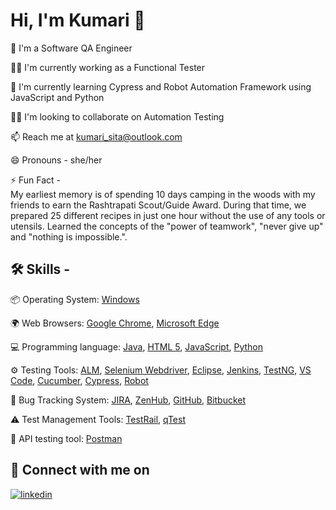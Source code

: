 
# Hi, I'm Kumari 👋



🚀 I'm a Software QA Engineer

👩‍💻 I'm currently working as a Functional Tester

🧠 I'm currently learning Cypress and Robot Automation Framework using JavaScript and Python

👯‍♀️ I'm looking to collaborate on Automation Testing

📫 Reach me at kumari_sita@outlook.com

😄 Pronouns - she/her

⚡️ Fun Fact -  
My earliest memory is of spending 10 days camping in the woods with my friends to earn the Rashtrapati Scout/Guide Award. During that time, we prepared 25 different recipes in just one hour without the use of any tools or utensils.
Learned the concepts of the "power of teamwork", "never give up" and "nothing is impossible.". 



## 🛠 Skills - 

📦 Operating System: [Windows](https://www.microsoft.com/en-us/windows/get-windows-10)

🌍 Web Browsers: [Google Chrome](https://www.google.com/chrome/bsem/download/en_us/?brand=VDKB&ds_kid=43700052784036214&utm_source=bing&utm_medium=cpc&utm_campaign=1011197%20%7C%20Chrome%20Win10%20%7C%20DR%20%7C%20ESS01%20%7C%20NA%20%7C%20US%20%7C%20en%20%7C%20Desk%20%7C%20SEM%20%7C%20BKWS%20-%20EXA%20%7C%20Txt%20~%20Top%20KWDS&utm_term=google%20chrome&utm_content=Desk%20%7C%20BKWS%20-%20EXA%20%7C%20Txt%20~%20Google%20Chrome%20~%20Top%20KWDS&gclid=b201c78f63c112840815a53f7e8f8f2f&gclsrc=3p.ds), [Microsoft Edge](https://www.microsoft.com/en-us/edge?brand=M021&OCID=AID2200286_SEM_94ce3d8b27f3190516a35f3b3a7f7c74%3aG%3as&ef_id=94ce3d8b27f3190516a35f3b3a7f7c74%3aG%3as&msclkid=94ce3d8b27f3190516a35f3b3a7f7c74&r=1)

💻 Programming language: [Java](https://www.java.com/en/), [HTML 5](https://www.javatpoint.com/html5-tutorial), [JavaScript](https://www.javascript.com/), [Python](https://www.python.org/)

⚙️ Testing Tools: [ALM](https://www.testmanagement.com/qualitycenter/), [Selenium Webdriver](https://www.selenium.dev/documentation/webdriver/), [Eclipse](https://www.eclipse.org/),
                   [Jenkins](https://www.jenkins.io/), [TestNG](https://testng.org/doc/), [VS Code](https://code.visualstudio.com/), [Cucumber](https://cucumber.io/), [Cypress](https://www.cypress.io/), [Robot](https://robotframework.org/)

🐛 Bug Tracking System: [JIRA](https://www.atlassian.com/software/jira?gclid=8621591ffaee1cfd30103baff63d23ca&gclsrc=3p.ds&adgroup=1296324441311137&campaign=380755204&creative=81020329640247&device=c&keyword=%2Bjira+%2Bsoftware+%2Bcom&ds_k=%2Bjira+%2Bsoftware+%2Bcom&matchtype=e&network=o&ds_kids=p54408717774&ds_e=MICROSOFT&ds_eid=700000001738795&ds_e1=MICROSOFT&msclkid=8621591ffaee1cfd30103baff63d23ca&bundle=jira-software&edition=free), [ZenHub](https://go.zenhub.com/long-ppc/?utm_term=zenhub&utm_source=bing&utm_medium=cpc&utm_campaign=Brand-Bing&utm_content=Zenhub&msclkid=27ac283010ef1f408f814a801ffea20d), [GitHub](https://github.com/), [Bitbucket](https://bitbucket.org/)

⚠️ Test Management Tools: [TestRail](https://www.gurock.com/testrail/), [qTest](https://www.tricentis.com/products/unified-test-management-qtest/test-case-manager)

📮 API testing tool: [Postman](https://www.postman.com/automated-testing/)
## 🔗 Connect with me on 
[![linkedin](https://img.shields.io/badge/linkedin-0A66C2?style=for-the-badge&logo=linkedin&logoColor=white)](https://www.linkedin.com/in/kumarisita/)




